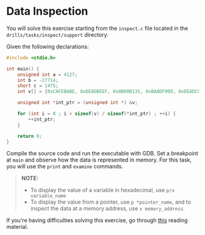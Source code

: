 # Data Inspection

You will solve this exercise starting from the `inspect.c` file located in the `drills/tasks/inspect/support` directory.

Given the following declarations:

```c
#include <stdio.h>

int main() {
    unsigned int a = 4127;
    int b = -27714;
    short c = 1475;
    int v[] = {0xCAFEBABE, 0xDEADBEEF, 0x0B00B135, 0xBAADF00D, 0xDEADC0DE};

    unsigned int *int_ptr = (unsigned int *) &v;

    for (int i = 0 ; i < sizeof(v) / sizeof(*int_ptr) ; ++i) {
        ++int_ptr;
    }

    return 0;
}
```

Compile the source code and run the executable with GDB.
Set a breakpoint at `main` and observe how the data is represented in memory.
For this task, you will use the `print` and `examine` commands.

> **NOTE:**
>
> - To display the value of a variable in hexadecimal, use `p/x variable_name`
> - To display the value from a pointer, use `p *pointer_name`, and to inspect the data at a memory address, use `x memory_address`.

If you're having difficulties solving this exercise, go through [this](../../../reading/README.md#inspecting-memory) reading material.
